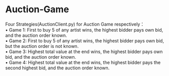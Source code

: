 # Auction-Game
Four Strategies(AuctionClient.py) for Auction Game respectively：  
• Game 1: First to buy 5 of any artist wins, the highest bidder pays own bid, and the auction order known.  
• Game 2: First to buy 5 of any artist wins, the highest bidder pays own bid, but the auction order is not
known.  
• Game 3: Highest total value at the end wins, the highest bidder pays own bid, and the auction order
known.  
• Game 4: Highest total value at the end wins, the highest bidder pays the second highest bid, and the
auction order known.  
